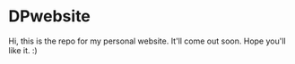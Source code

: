 # DPwebsite
Hi, this is the repo for my personal website. It'll come out soon.
Hope you'll like it. :)
